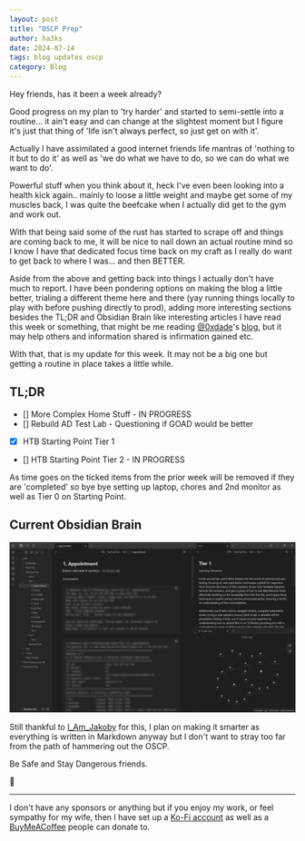 ```yaml
---
layout: post
title: "OSCP Prep"
author: ha3ks
date: 2024-07-14
tags: blog updates oscp
category: Blog
---
```


Hey friends, has it been a week already?

Good progress on my plan to 'try harder' and started to semi-settle into a routine... it ain't easy and can change at the slightest moment but I figure it's just that thing of 'life isn't always perfect, so just get on with it'.

Actually I have assimilated a good internet friends life mantras of 'nothing to it but to do it' as well as 'we do what we have to do, so we can do what we want to do'.

Powerful stuff when you think about it, heck I've even been looking into a health kick again.. mainly to loose a little weight and maybe get some of my muscles back, I was quite the beefcake when I actually did get to the gym and work out.

With that being said some of the rust has started to scrape off and things are coming back to me, it will be nice to nail down an actual routine mind so I know I have that dedicated focus time back on my craft as I really do want to get back to where I was... and then BETTER.

Aside from the above and getting back into things I actually don't have much to report. I have been pondering options on making the blog a little better, trialing a different theme here and there (yay running things locally to play with before pushing directly to prod), adding more interesting sections besides the TL;DR and Obsidian Brain like interesting articles I have read this week or something, that might be me reading [@0xdade](https://x.com/0xdade)'s [blog](https://0xda.de/blog/), but it may help others and information shared is infirmation gained etc.

With that, that is my update for this week. It may not be a big one but getting a routine in place takes a little while.

## TL;DR

- [] More Complex Home Stuff - IN PROGRESS
- [] Rebuild AD Test Lab - Questioning if GOAD would be better
- [X] HTB Starting Point Tier 1
- [] HTB Starting Point Tier 2 - IN PROGRESS

As time goes on the ticked items from the prior week will be removed if they are 'completed' so bye bye setting up laptop, chores and 2nd monitor as well as Tier 0 on Starting Point.

## Current Obsidian Brain

[![1](/assets/blog/OSCP-Prep/2.png)](/assets/blog/OSCP-Prep/2.png)

Still thankful to [I_Am_Jakoby](https://x.com/I_Am_Jakoby) for this, I plan on making it smarter as everything is written in Markdown anyway but I don't want to stray too far from the path of hammering out the OSCP.

Be Safe and Stay Dangerous friends.

🤙

-------

I don't have any sponsors or anything but if you enjoy my work, or feel sympathy for my wife, then I have set up a [Ko-Fi account](https://ko-fi.com/ha3ks) as well as a [BuyMeACoffee](https://www.buymeacoffee.com/ha3ks) people can donate to.